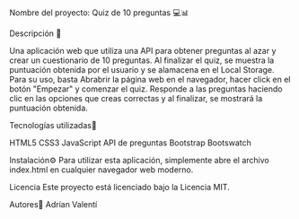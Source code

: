 Nombre del proyecto: Quiz de 10 preguntas 💻📊


Descripción 📝

Una aplicación web que utiliza una API para obtener preguntas al azar y crear un cuestionario de 10 preguntas. Al finalizar el quiz, se muestra la puntuación obtenida por el usuario y se alamacena en el Local Storage.
Para su uso, basta Abrabrir la página web en el navegador, hacer click en el botón "Empezar" y comenzar el quiz. Responde a las preguntas haciendo clic en las opciones que creas correctas y al finalizar, se mostrará la puntuación obtenida.

Tecnologías utilizadas🔧

HTML5
CSS3
JavaScript
API de preguntas
Bootstrap
Bootswatch

Instalación⚙️
Para utilizar esta aplicación, simplemente abre el archivo index.html en cualquier navegador web moderno.


Licencia
Este proyecto está licenciado bajo la Licencia MIT.

Autores👥
Adrían
Valentí